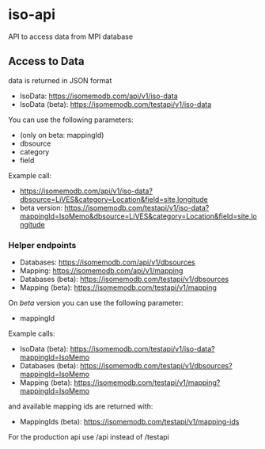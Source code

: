 # iso-api
API to access data from MPI database

## Access to Data

data is returned in JSON format

- IsoData: https://isomemodb.com/api/v1/iso-data
- IsoData (beta): https://isomemodb.com/testapi/v1/iso-data

You can use the following parameters:

- (only on beta: mappingId)
- dbsource
- category
- field

Example call:

- https://isomemodb.com/api/v1/iso-data?dbsource=LiVES&category=Location&field=site,longitude
- beta version: https://isomemodb.com/testapi/v1/iso-data?mappingId=IsoMemo&dbsource=LiVES&category=Location&field=site,longitude

### Helper endpoints

- Databases: https://isomemodb.com/api/v1/dbsources
- Mapping: https://isomemodb.com/api/v1/mapping
- Databases (beta): https://isomemodb.com/testapi/v1/dbsources
- Mapping (beta): https://isomemodb.com/testapi/v1/mapping

On _beta_ version you can use the following parameter:

- mappingId

Example calls:

- IsoData (beta): https://isomemodb.com/testapi/v1/iso-data?mappingId=IsoMemo
- Databases (beta): https://isomemodb.com/testapi/v1/dbsources?mappingId=IsoMemo
- Mapping (beta): https://isomemodb.com/testapi/v1/mapping?mappingId=IsoMemo

and available mapping ids are returned with:

- MappingIds (beta): https://isomemodb.com/testapi/v1/mapping-ids

For the production api use /api instead of /testapi
